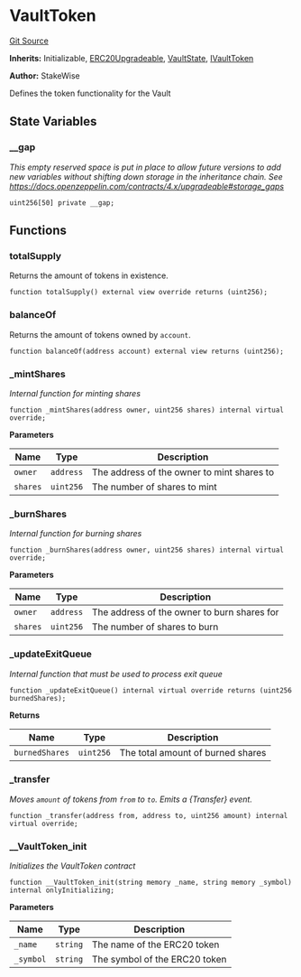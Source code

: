 # VaultToken
[Git Source](https://github.com/stakewise/v3-core/blob/c4059a64871829ca60ea58f054baf8eb13d3572a/contracts/vaults/modules/VaultToken.sol)

**Inherits:**
Initializable, [ERC20Upgradeable](/contracts/base/ERC20Upgradeable.sol/abstract.ERC20Upgradeable.md), [VaultState](/contracts/vaults/modules/VaultState.sol/abstract.VaultState.md), [IVaultToken](/contracts/interfaces/IVaultToken.sol/interface.IVaultToken.md)

**Author:**
StakeWise

Defines the token functionality for the Vault


## State Variables
### __gap
*This empty reserved space is put in place to allow future versions to add new
variables without shifting down storage in the inheritance chain.
See https://docs.openzeppelin.com/contracts/4.x/upgradeable#storage_gaps*


```solidity
uint256[50] private __gap;
```


## Functions
### totalSupply

Returns the amount of tokens in existence.


```solidity
function totalSupply() external view override returns (uint256);
```

### balanceOf

Returns the amount of tokens owned by `account`.


```solidity
function balanceOf(address account) external view returns (uint256);
```

### _mintShares

*Internal function for minting shares*


```solidity
function _mintShares(address owner, uint256 shares) internal virtual override;
```
**Parameters**

|Name|Type|Description|
|----|----|-----------|
|`owner`|`address`|The address of the owner to mint shares to|
|`shares`|`uint256`|The number of shares to mint|


### _burnShares

*Internal function for burning shares*


```solidity
function _burnShares(address owner, uint256 shares) internal virtual override;
```
**Parameters**

|Name|Type|Description|
|----|----|-----------|
|`owner`|`address`|The address of the owner to burn shares for|
|`shares`|`uint256`|The number of shares to burn|


### _updateExitQueue

*Internal function that must be used to process exit queue*


```solidity
function _updateExitQueue() internal virtual override returns (uint256 burnedShares);
```
**Returns**

|Name|Type|Description|
|----|----|-----------|
|`burnedShares`|`uint256`|The total amount of burned shares|


### _transfer

*Moves `amount` of tokens from `from` to `to`.
Emits a {Transfer} event.*


```solidity
function _transfer(address from, address to, uint256 amount) internal virtual override;
```

### __VaultToken_init

*Initializes the VaultToken contract*


```solidity
function __VaultToken_init(string memory _name, string memory _symbol) internal onlyInitializing;
```
**Parameters**

|Name|Type|Description|
|----|----|-----------|
|`_name`|`string`|The name of the ERC20 token|
|`_symbol`|`string`|The symbol of the ERC20 token|


